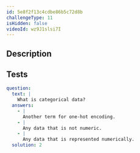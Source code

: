 ```yaml
---
id: 5e8f2f13c4cdbe86b5c72d8b
challengeType: 11
isHidden: false
videoId: wz9J1slsi7I
---
```


## Description

<section id='description'>
</section>

## Tests

<section id='tests'>

```yml
question:
  text: |
    What is categorical data?
  answers:
    - |
      Another term for one-hot encoding.
    - |
      Any data that is not numeric.
    - |
      Any data that is represented numerically.
  solution: 2
```

</section>
